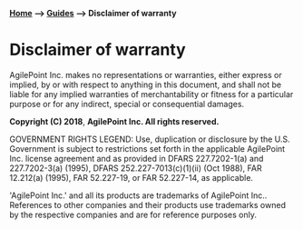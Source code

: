 __[Home](/) --> [Guides](/guides) --> Disclaimer of warranty__

# Disclaimer of warranty

AgilePoint Inc. makes no representations or warranties, either express or
implied, by or with respect to anything in this document, and shall not be
liable for any implied warranties of merchantability or fitness for a particular
purpose or for any indirect, special or consequential damages.

**Copyright (C) 2018**, **AgilePoint Inc. All rights reserved.**

GOVERNMENT RIGHTS LEGEND: Use, duplication or disclosure by the U.S. Government
is subject to restrictions set forth in the applicable AgilePoint Inc. license
agreement and as provided in DFARS 227.7202-1(a) and 227.7202-3(a) (1995), DFARS
252.227-7013(c)(1)(ii) (Oct 1988), FAR 12.212(a) (1995), FAR 52.227-19, or FAR
52.227-14, as applicable.

'AgilePoint Inc.' and all its products are trademarks of AgilePoint Inc..
References to other companies and their products use trademarks owned by the
respective companies and are for reference purposes only.

